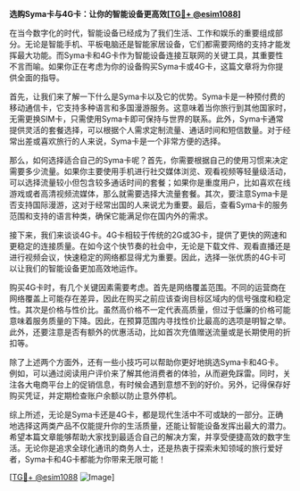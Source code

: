 **选购Syma卡与4G卡：让你的智能设备更高效[[TG💪+ @esim1088](https://t.me/s/esim1088)]**

在当今数字化的时代，智能设备已经成为了我们生活、工作和娱乐的重要组成部分。无论是智能手机、平板电脑还是智能家居设备，它们都需要网络的支持才能发挥最大功能。而Syma卡和4G卡作为智能设备连接互联网的关键工具，其重要性不言而喻。如果你正在考虑为你的设备购买Syma卡或4G卡，这篇文章将为你提供全面的指导。

首先，让我们来了解一下什么是Syma卡以及它的优势。Syma卡是一种预付费的移动通信卡，它支持多种语言和多国漫游服务。这意味着当你旅行到其他国家时，无需更换SIM卡，只需使用Syma卡即可保持与世界的联系。此外，Syma卡通常提供灵活的套餐选择，可以根据个人需求定制流量、通话时间和短信数量。对于经常出差或喜欢旅行的人来说，Syma卡是一个非常方便的选择。

那么，如何选择适合自己的Syma卡呢？首先，你需要根据自己的使用习惯来决定需要多少流量。如果你主要使用手机进行社交媒体浏览、观看视频等轻量级活动，可以选择流量较小但包含较多通话时间的套餐；如果你是重度用户，比如喜欢在线游戏或者高清视频流媒体，那么就需要选择大流量套餐。其次，要注意Syma卡是否支持国际漫游，这对于经常出国的人来说尤为重要。最后，查看Syma卡的服务范围和支持的语言种类，确保它能满足你在国内外的需求。

接下来，我们来谈谈4G卡。4G卡相较于传统的2G或3G卡，提供了更快的网速和更稳定的连接质量。在如今这个快节奏的社会中，无论是下载文件、观看直播还是进行视频会议，快速稳定的网络都显得尤为重要。因此，选择一张优质的4G卡可以让我们的智能设备更加高效地运作。

购买4G卡时，有几个关键因素需要考虑。首先是网络覆盖范围。不同的运营商在网络覆盖上可能存在差异，因此在购买之前应该查询目标区域内的信号强度和稳定性。其次是价格与性价比。虽然高价格不一定代表高质量，但过于低廉的价格可能意味着服务质量的下降。因此，在预算范围内寻找性价比最高的选项是明智之举。此外，还要注意是否有额外的优惠活动，比如首次充值赠送流量或是长期使用的折扣等。

除了上述两个方面外，还有一些小技巧可以帮助你更好地挑选Syma卡和4G卡。例如，可以通过阅读用户评价来了解其他消费者的体验，从而避免踩雷。同时，关注各大电商平台上的促销信息，有时候会遇到意想不到的好价。另外，记得保存好购买凭证，并定期检查账户余额以防止意外停机。

综上所述，无论是Syma卡还是4G卡，都是现代生活中不可或缺的一部分。正确地选择这两类产品不仅能提升你的生活质量，还能让智能设备发挥出最大的潜力。希望本篇文章能够帮助大家找到最适合自己的解决方案，并享受便捷高效的数字生活。无论你是追求全球化通讯的商务人士，还是热衷于探索未知领域的旅行爱好者，Syma卡和4G卡都能为你带来无限可能！

[[TG💪+ @esim1088](https://t.me/s/esim1088) ![Image](https://i.postimg.cc/4NQfJmqS/Snipaste-2025-05-13-00-14-12.png)]